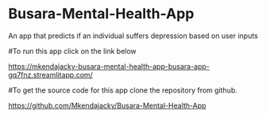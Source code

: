 # Busara-Mental-Health-App
An app that predicts if an individual suffers depression based on user inputs
 
 #To run this app click on the link below  
 
 https://mkendajacky-busara-mental-health-app-busara-app-gq7fnz.streamlitapp.com/ 
 
 #To get the source code for this app clone the repository from github.  
 
 https://github.com/Mkendajacky/Busara-Mental-Health-App
  
